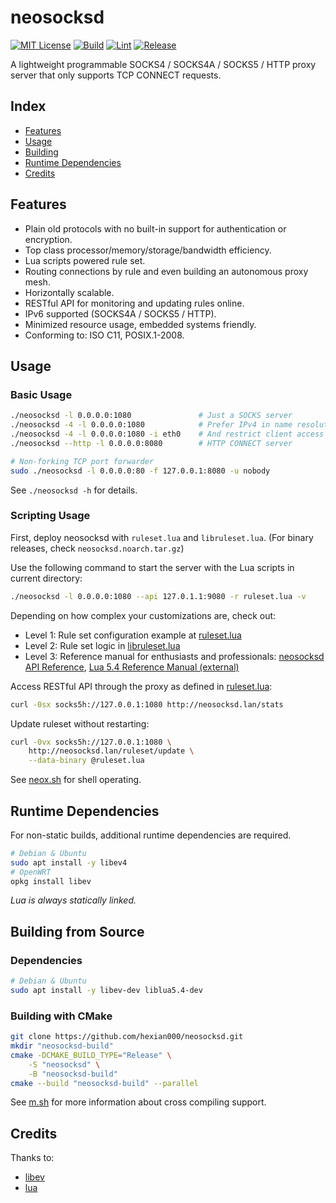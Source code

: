# neosocksd

[![MIT License](https://img.shields.io/github/license/hexian000/neosocksd)](https://github.com/hexian000/neosocksd/blob/master/LICENSE)
[![Build](https://github.com/hexian000/neosocksd/actions/workflows/build.yml/badge.svg)](https://github.com/hexian000/neosocksd/actions/workflows/build.yml)
[![Lint](https://github.com/hexian000/neosocksd/actions/workflows/lint.yml/badge.svg)](https://github.com/hexian000/neosocksd/actions/workflows/lint.yml)
[![Release](https://img.shields.io/github/release/hexian000/neosocksd.svg?style=flat)](https://github.com/hexian000/neosocksd/releases)

A lightweight programmable SOCKS4 / SOCKS4A / SOCKS5 / HTTP proxy server that only supports TCP CONNECT requests.

## Index

- [Features](#features)
- [Usage](#usage)
- [Building](#building-from-source)
- [Runtime Dependencies](#runtime-dependencies)
- [Credits](#credits)

## Features

- Plain old protocols with no built-in support for authentication or encryption.
- Top class processor/memory/storage/bandwidth efficiency.
- Lua scripts powered rule set.
- Routing connections by rule and even building an autonomous proxy mesh.
- Horizontally scalable.
- RESTful API for monitoring and updating rules online.
- IPv6 supported (SOCKS4A / SOCKS5 / HTTP).
- Minimized resource usage, embedded systems friendly.
- Conforming to: ISO C11, POSIX.1-2008.

## Usage
### Basic Usage

```sh
./neosocksd -l 0.0.0.0:1080               # Just a SOCKS server
./neosocksd -4 -l 0.0.0.0:1080            # Prefer IPv4 in name resolution
./neosocksd -4 -l 0.0.0.0:1080 -i eth0    # And restrict client access to eth0 only
./neosocksd --http -l 0.0.0.0:8080        # HTTP CONNECT server

# Non-forking TCP port forwarder
sudo ./neosocksd -l 0.0.0.0:80 -f 127.0.0.1:8080 -u nobody
```

See `./neosocksd -h` for details.

### Scripting Usage

First, deploy neosocksd with `ruleset.lua` and `libruleset.lua`. (For binary releases, check `neosocksd.noarch.tar.gz`)

Use the following command to start the server with the Lua scripts in current directory:

```sh
./neosocksd -l 0.0.0.0:1080 --api 127.0.1.1:9080 -r ruleset.lua -v
```

Depending on how complex your customizations are, check out:

- Level 1: Rule set configuration example at [ruleset.lua](ruleset.lua)
- Level 2: Rule set logic in [libruleset.lua](libruleset.lua)
- Level 3: Reference manual for enthusiasts and professionals: [neosocksd API Reference](API.md), [Lua 5.4 Reference Manual (external)](https://www.lua.org/manual/5.4/manual.html)

Access RESTful API through the proxy as defined in [ruleset.lua](ruleset.lua):

```sh
curl -0sx socks5h://127.0.0.1:1080 http://neosocksd.lan/stats
```

Update ruleset without restarting:

```sh
curl -0vx socks5h://127.0.0.1:1080 \
    http://neosocksd.lan/ruleset/update \
    --data-binary @ruleset.lua
```

See [neox.sh](neox.sh) for shell operating.

## Runtime Dependencies

For non-static builds, additional runtime dependencies are required.

```sh
# Debian & Ubuntu
sudo apt install -y libev4
# OpenWRT
opkg install libev
```

*Lua is always statically linked.*

## Building from Source
### Dependencies

```sh
# Debian & Ubuntu
sudo apt install -y libev-dev liblua5.4-dev
```

### Building with CMake

```sh
git clone https://github.com/hexian000/neosocksd.git
mkdir "neosocksd-build"
cmake -DCMAKE_BUILD_TYPE="Release" \
    -S "neosocksd" \
    -B "neosocksd-build"
cmake --build "neosocksd-build" --parallel
```

See [m.sh](m.sh) for more information about cross compiling support.

## Credits

Thanks to:
- [libev](http://software.schmorp.de/pkg/libev.html)
- [lua](https://www.lua.org/)
